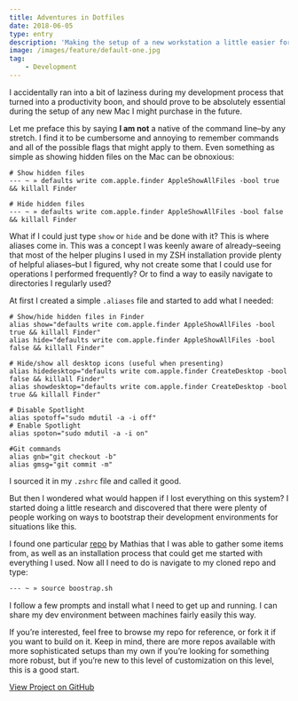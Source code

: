 ```yaml
---
title: Adventures in Dotfiles
date: 2018-06-05
type: entry
description: 'Making the setup of a new workstation a little easier for my future self.'
image: /images/feature/default-one.jpg
tag:
    - Development
---
```

I accidentally ran into a bit of laziness during my development process that turned into a productivity boon, and should prove to be absolutely essential during the setup of any new Mac I might purchase in the future.

Let me preface this by saying **I am not** a native of the command line–by any stretch. I find it to be cumbersome and annoying to remember commands and all of the possible flags that might apply to them. Even something as simple as showing hidden files on the Mac can be obnoxious:

```bash[terminal]
# Show hidden files
--- ~ » defaults write com.apple.finder AppleShowAllFiles -bool true && killall Finder

# Hide hidden files
--- ~ » defaults write com.apple.finder AppleShowAllFiles -bool false && killall Finder
```

What if I could just type `show` or `hide` and be done with it? This is where aliases come in. This was a concept I was keenly aware of already–seeing that most of the helper plugins I used in my ZSH installation provide plenty of helpful aliases–but I figured, why not create some that I could use for operations I performed frequently? Or to find a way to easily navigate to directories I regularly used?

At first I created a simple `.aliases` file and started to add what I needed:

```bash[.aliases]
# Show/hide hidden files in Finder
alias show="defaults write com.apple.finder AppleShowAllFiles -bool true && killall Finder"
alias hide="defaults write com.apple.finder AppleShowAllFiles -bool false && killall Finder"

# Hide/show all desktop icons (useful when presenting)
alias hidedesktop="defaults write com.apple.finder CreateDesktop -bool false && killall Finder"
alias showdesktop="defaults write com.apple.finder CreateDesktop -bool true && killall Finder"

# Disable Spotlight
alias spotoff="sudo mdutil -a -i off"
# Enable Spotlight
alias spoton="sudo mdutil -a -i on"

#Git commands
alias gnb="git checkout -b"
alias gmsg="git commit -m"
```

I sourced it in my `.zshrc` file and called it good.

But then I wondered what would happen if I lost everything on this system? I started doing a little research and discovered that there were plenty of people working on ways to bootstrap their development environments for situations like this.

I found one particular [repo](https://github.com/mathiasbynens/dotfiles) by Mathias that I was able to gather some items from, as well as an installation process that could get me started with everything I used. Now all I need to do is navigate to my cloned repo and type:

```bash
--- ~ » source boostrap.sh
```

I follow a few prompts and install what I need to get up and running. I can share my dev environment between machines fairly easily this way.

If you’re interested, feel free to browse my repo for reference, or fork it if you want to build on it. Keep in mind, there are more repos available with more sophisticated setups than my own if you’re looking for something more robust, but if you’re new to this level of customization on this level, this is a good start.

[View Project on GitHub](https://github.com/mikemattner/macos-system-setup)